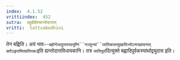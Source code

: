 ```yaml
---
index:  4.1.52
vrittiindex:  452
sutra:  बहुव्रीहेश्चान्तोदात्तात्
vritti:  tattvabodhini 
---
```


तेन बह्विति। अयं भावः--`बहोर्नञ्वदुत्तरपदभूम्नि``नञ्सुभ्यां``जातिकालसुखादिभ्योऽनाच्छादनात् क्तोऽकृतमितप्रतिपन्नाः`इति ह्यन्तोदात्तविधायकानि। तत्र `जातिपूर्वा`दित्युक्ते बह्वादिपूर्वकस्यांर्थाद्व्युदास इति।

